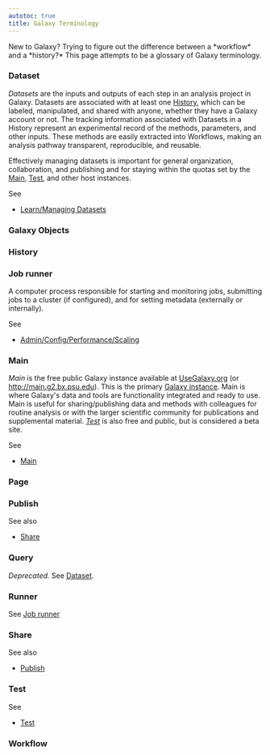 ```yaml
---
autotoc: true
title: Galaxy Terminology
---
```



<div class='right'></div>
New to Galaxy?  Trying to figure out the difference between a *workflow* and a *history?*  This page attempts to be a glossary of Galaxy terminology.

### Dataset

*Datasets* are the inputs and outputs of each step in an analysis project in Galaxy. Datasets are associated with at least one [History](/src/big-picture/terminology/index.md#history), which can be labeled, manipulated, and shared with anyone, whether they have a Galaxy account or not. The tracking information associated with Datasets in a History represent an experimental record of the methods, parameters, and other inputs. These methods are easily extracted into Workflows, making an analysis pathway transparent, reproducible, and reusable.

Effectively managing datasets is important for general organization, collaboration, and publishing and for staying within the quotas set by the [Main](/src/big-picture/terminology/index.md#main), [Test](/src/big-picture/terminology/index.md#test), and other host instances. 

See 
* [Learn/Managing Datasets](/src/learn/managing-datasets/index.md)

### Galaxy Objects

### History

### Job runner

A computer process responsible for starting and monitoring jobs, submitting jobs to a cluster (if configured), and for setting metadata (externally or internally).

See 
* [Admin/Config/Performance/Scaling](/src/admin/config/performance/scaling/index.md)

### Main

*Main* is the free public Galaxy instance available at [UseGalaxy.org](http://usegalaxy.org/) (or http://main.g2.bx.psu.edu). This is the primary [Galaxy instance](http://usegalaxy.org/). Main is where Galaxy's data and tools are functionality integrated and ready to use. Main is useful for sharing/publishing data and methods with colleagues for routine analysis or with the larger scientific community for publications and supplemental material. *[Test](/src/test/index.md)* is also free and public, but is considered a beta site. 

See
* [Main](/src/main/index.md)

### Page

### Publish

See also 
* [Share](/src/big-picture/terminology/index.md#share)

### Query

*Deprecated.* See [Dataset](/src/big-picture/terminology/index.md#dataset).

### Runner

See [Job runner](/src/big-picture/terminology/index.md#job-runner)

### Share

See also 
* [Publish](/src/big-picture/terminology/index.md#publish)

### Test

See
* [Test](/src/test/index.md)

### Workflow

